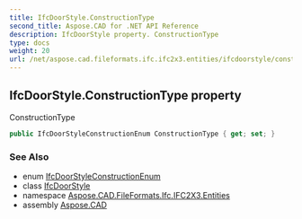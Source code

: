 ```yaml
---
title: IfcDoorStyle.ConstructionType
second_title: Aspose.CAD for .NET API Reference
description: IfcDoorStyle property. ConstructionType
type: docs
weight: 20
url: /net/aspose.cad.fileformats.ifc.ifc2x3.entities/ifcdoorstyle/constructiontype/
---
```

## IfcDoorStyle.ConstructionType property

ConstructionType

```csharp
public IfcDoorStyleConstructionEnum ConstructionType { get; set; }
```

### See Also

* enum [IfcDoorStyleConstructionEnum](../../../aspose.cad.fileformats.ifc.ifc2x3.types/ifcdoorstyleconstructionenum/)
* class [IfcDoorStyle](../)
* namespace [Aspose.CAD.FileFormats.Ifc.IFC2X3.Entities](../../ifcdoorstyle/)
* assembly [Aspose.CAD](../../../)


